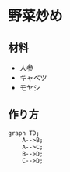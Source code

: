 # 野菜炒め
## 材料
- 人参
- キャベツ
- モヤシ
## 作り方
```mermaid
graph TD;
    A-->B;
    A-->C;
    B-->D;
    C-->D;
```
